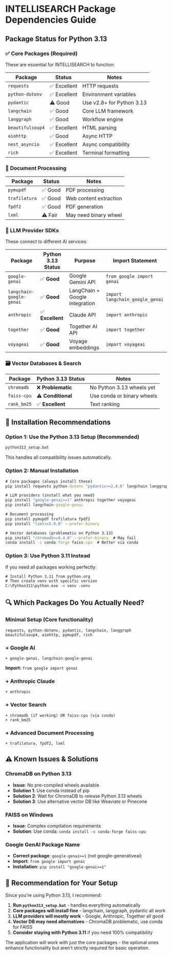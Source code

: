# INTELLISEARCH Package Dependencies Guide

## Package Status for Python 3.13

### ✅ **Core Packages (Required)**
These are essential for INTELLISEARCH to function:

| Package | Status | Notes |
|---------|--------|-------|
| `requests` | ✅ Excellent | HTTP requests |
| `python-dotenv` | ✅ Excellent | Environment variables |
| `pydantic` | ⚠️ Good | Use v2.8+ for Python 3.13 |
| `langchain` | ✅ Good | Core LLM framework |
| `langgraph` | ✅ Good | Workflow engine |
| `beautifulsoup4` | ✅ Excellent | HTML parsing |
| `aiohttp` | ✅ Good | Async HTTP |
| `nest_asyncio` | ✅ Excellent | Async compatibility |
| `rich` | ✅ Excellent | Terminal formatting |

### 🔧 **Document Processing**
| Package | Status | Notes |
|---------|--------|-------|
| `pymupdf` | ✅ Good | PDF processing |
| `trafilatura` | ✅ Good | Web content extraction |
| `fpdf2` | ✅ Good | PDF generation |
| `lxml` | ⚠️ Fair | May need binary wheel |

### 🤖 **LLM Provider SDKs**
These connect to different AI services:

| Package | Python 3.13 Status | Purpose | Import Statement |
|---------|-------------------|---------|------------------|
| `google-genai` | ✅ **Good** | Google Gemini API | `from google import genai` |
| `langchain-google-genai` | ✅ **Good** | LangChain + Google integration | `import langchain_google_genai` |
| `anthropic` | ✅ **Excellent** | Claude API | `import anthropic` |
| `together` | ✅ **Good** | Together AI API | `import together` |
| `voyageai` | ✅ **Good** | Voyage embeddings | `import voyageai` |

### 🗃️ **Vector Databases & Search**
| Package | Python 3.13 Status | Notes |
|---------|-------------------|-------|
| `chromadb` | ❌ **Problematic** | No Python 3.13 wheels yet |
| `faiss-cpu` | ⚠️ **Conditional** | Use conda or binary wheels |
| `rank_bm25` | ✅ **Excellent** | Text ranking |

## 🚀 **Installation Recommendations**

### **Option 1: Use the Python 3.13 Setup (Recommended)**
```cmd
python313_setup.bat
```
This handles all compatibility issues automatically.

### **Option 2: Manual Installation**
```cmd
# Core packages (always install these)
pip install requests python-dotenv "pydantic>=2.8.0" langchain langgraph

# LLM providers (install what you need)
pip install "google-genai>=1" anthropic together voyageai
pip install langchain-google-genai

# Document processing
pip install pymupdf trafilatura fpdf2
pip install "lxml>=5.0.0" --prefer-binary

# Vector databases (problematic on Python 3.13)
pip install "chromadb>=0.4.0" --prefer-binary  # May fail
conda install -c conda-forge faiss-cpu  # Better via conda
```

### **Option 3: Use Python 3.11 Instead**
If you need all packages working perfectly:
```cmd
# Install Python 3.11 from python.org
# Then create venv with specific version
C:\Python311\python.exe -m venv .venv
```

## 🔍 **Which Packages Do You Actually Need?**

### **Minimal Setup (Core functionality)**
```
requests, python-dotenv, pydantic, langchain, langgraph
beautifulsoup4, aiohttp, pymupdf, rich
```

### **+ Google AI**
```
+ google-genai, langchain-google-genai
```
**Import:** `from google import genai`

### **+ Anthropic Claude**
```
+ anthropic
```

### **+ Vector Search**
```
+ chromadb (if working) OR faiss-cpu (via conda)
+ rank_bm25
```

### **+ Advanced Document Processing**
```
+ trafilatura, fpdf2, lxml
```

## ⚠️ **Known Issues & Solutions**

### **ChromaDB on Python 3.13**
- **Issue**: No pre-compiled wheels available
- **Solution 1**: Use conda instead of pip
- **Solution 2**: Wait for ChromaDB to release Python 3.13 wheels
- **Solution 3**: Use alternative vector DB like Weaviate or Pinecone

### **FAISS on Windows**
- **Issue**: Complex compilation requirements
- **Solution**: Use conda: `conda install -c conda-forge faiss-cpu`

### **Google GenAI Package Name**
- **Correct package**: `google-genai>=1` (not google-generativeai)
- **Import**: `from google import genai` 
- **Installation**: `pip install "google-genai>=1"`

## 🎯 **Recommendation for Your Setup**

Since you're using Python 3.13, I recommend:

1. **Run `python313_setup.bat`** - handles everything automatically
2. **Core packages will install fine** - langchain, langgraph, pydantic all work
3. **LLM providers will mostly work** - Google, Anthropic, Together all good
4. **Vector DB may need alternatives** - ChromaDB problematic, use conda for FAISS
5. **Consider staying with Python 3.11** if you need 100% compatibility

The application will work with just the core packages - the optional ones enhance functionality but aren't strictly required for basic operation.